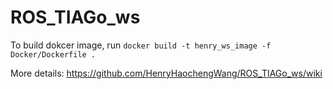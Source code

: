 # ROS_TIAGo_ws

To build dokcer image, run `docker build -t henry_ws_image -f Docker/Dockerfile .`











More details: https://github.com/HenryHaochengWang/ROS_TIAGo_ws/wiki
